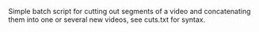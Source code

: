 Simple batch script for cutting out segments of a video and concatenating them into one or several new videos, see cuts.txt for syntax.
